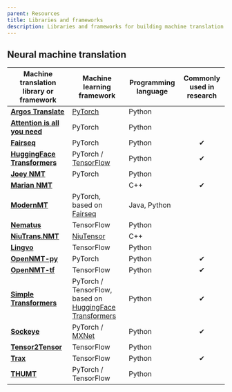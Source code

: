 ```yaml
---
parent: Resources
title: Libraries and frameworks
description: Libraries and frameworks for building machine translation systems
---
```


## Neural machine translation

| Machine translation library or framework | Machine learning framework | Programming language | Commonly used in research |
| --- | --- | --- | :-: |
| [**Argos Translate**](https://github.com/argosopentech/argos-translate) | [PyTorch](https://github.com/pytorch/pytorch) | Python | |
| [**Attention is all you need**](https://github.com/jadore801120/attention-is-all-you-need-pytorch) | PyTorch | Python | |
| [**Fairseq**](https://github.com/pytorch/fairseq) |	PyTorch | Python | &#10004; |
| [**HuggingFace Transformers**](https://github.com/huggingface/transformers) |	PyTorch / [TensorFlow](https://github.com/tensorflow/tensorflow) | Python | &#10004; |
| [**Joey NMT**](https://github.com/joeynmt/joeynmt) |	PyTorch | Python | |
| [**Marian NMT**](https://github.com/marian-nmt/marian) |  | C++ | &#10004; |
| [**ModernMT**](https://github.com/modernmt/modernmt) | PyTorch, based on [Fairseq](https://github.com/pytorch/fairseq) | Java, Python | |
| [**Nematus**](https://github.com/EdinburghNLP/nematus) | TensorFlow | Python | |
| [**NiuTrans.NMT**](https://github.com/NiuTrans/NiuTrans.NMT) | [NiuTensor](https://github.com/NiuTrans/NiuTensor) | C++ | |
| [**Lingvo**](https://github.com/tensorflow/lingvo) | TensorFlow | Python | |
| [**OpenNMT-py**](https://github.com/OpenNMT/OpenNMT-py) | PyTorch | Python | &#10004; |
| [**OpenNMT-tf**](https://github.com/OpenNMT/OpenNMT-tf) | TensorFlow | Python | &#10004; |
| [**Simple Transformers**](https://github.com/ThilinaRajapakse/simpletransformers) | PyTorch / TensorFlow, based on [HuggingFace Transformers](https://github.com/huggingface/transformers) | Python | &#10004; |
| [**Sockeye**](https://github.com/awslabs/sockeye) | PyTorch / [MXNet](https://github.com/apache/incubator-mxnet) | Python | &#10004; |
| [**Tensor2Tensor**](https://github.com/tensorflow/tensor2tensor) | TensorFlow | Python | |
| [**Trax**](https://github.com/google/trax) | TensorFlow | Python | &#10004; |
| [**THUMT**](https://github.com/THUNLP-MT/THUMT) | PyTorch / TensorFlow | Python | |
